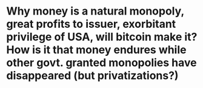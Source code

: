 # Why money is a natural monopoly, great profits to issuer, exorbitant privilege of USA, will bitcoin make it? How is it that money endures while other govt. granted monopolies have disappeared (but privatizations?)


